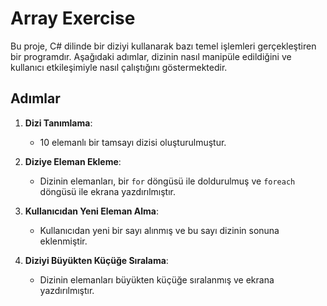 # Array Exercise

Bu proje, C# dilinde bir diziyi kullanarak bazı temel işlemleri gerçekleştiren bir programdır. Aşağıdaki adımlar, dizinin nasıl manipüle edildiğini ve kullanıcı etkileşimiyle nasıl çalıştığını göstermektedir.

## Adımlar

1. **Dizi Tanımlama**:
   - 10 elemanlı bir tamsayı dizisi oluşturulmuştur.

2. **Diziye Eleman Ekleme**:
   - Dizinin elemanları, bir `for` döngüsü ile doldurulmuş ve `foreach` döngüsü ile ekrana yazdırılmıştır.

3. **Kullanıcıdan Yeni Eleman Alma**:
   - Kullanıcıdan yeni bir sayı alınmış ve bu sayı dizinin sonuna eklenmiştir.

4. **Diziyi Büyükten Küçüğe Sıralama**:
   - Dizinin elemanları büyükten küçüğe sıralanmış ve ekrana yazdırılmıştır.
